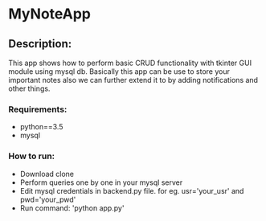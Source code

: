 
# MyNoteApp

## Description:
This app shows how to perform basic CRUD functionality with tkinter GUI module using mysql db.
Basically this app can be use to store your important notes also we can further extend it to by adding notifications and other things.

### Requirements:
- python==3.5
- mysql 

### How to run:
- Download clone 
- Perform queries one by one in your mysql server 
- Edit mysql credentials in backend.py file. for eg. usr='your_usr' and pwd='your_pwd'
- Run command: 'python app.py'

